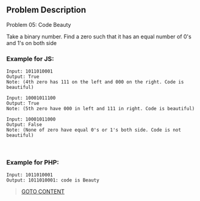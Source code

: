 ## Problem Description ##

Problem 05: Code Beauty

Take a binary number. Find a zero such that it has an equal number of 0's and 1's on both side
<br>
<h3> Example for JS: </h3>

```
Input: 1011010001
Output: True
Note: (4th zero has 111 on the left and 000 on the right. Code is beautiful)
```

```
Input: 10001011100
Output: True
Note: (5th zero have 000 in left and 111 in right. Code is beautiful)
```

```
Input: 10001011000
Output: False
Note: (None of zero have equal 0's or 1's both side. Code is not beautiful)
```

<br>

<h3> Example for PHP: </h3>

```
Input: 1011010001
Output: 1011010001: code is Beauty
```

> <a href="https://github.com/Sazzad-Saju/Problem-Solving-For-Interviews/blob/master/README.md">GOTO CONTENT</a>
